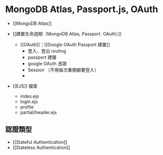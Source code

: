 # MongoDB Atlas, Passport.js, OAuth
- [[MongoDB Atlas]]
- [[建置生命週期（MongoDB Atlas, Passport. OAuth）]]
	- [[OAuth]]：[[Google OAuth Passport 建置]]
		- 登入、登出 routing
		- passport 建置
		- google OAuth 憑證
		- Session （不用每次重開都要登入）
		- 






- [[EJS]] 檔案
	- index.ejs
	- login.ejs
	- profile
	- partial/header.ejs

## 認證類型
- [[Stateful Authentication]]
- [[Stateless Authentication]]
